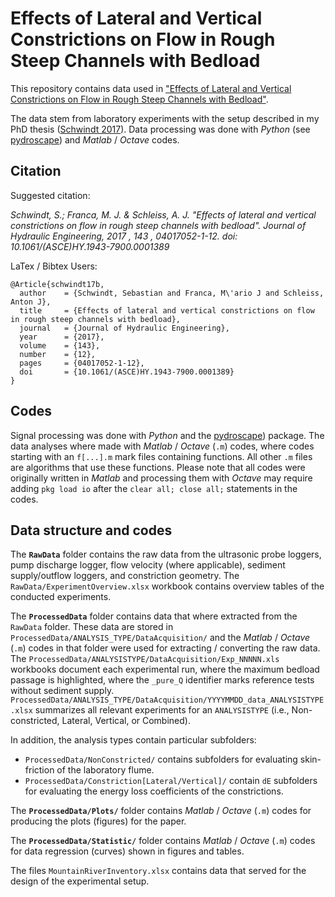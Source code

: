 # Effects of Lateral and Vertical Constrictions on Flow in Rough Steep Channels with Bedload

This repository contains data used in ["Effects of Lateral and Vertical Constrictions on Flow in Rough Steep Channels with Bedload"](https://ascelibrary.org/doi/abs/10.1061/%28ASCE%29HY.1943-7900.0001389).

The data stem from laboratory experiments with the setup described in my PhD thesis ([Schwindt 2017](https://infoscience.epfl.ch/record/229862/files/EPFL_TH7655.pdf?version=1)). Data processing was done with *Python* (see [pydroscape](https://sschwindt.github.io/pydroscape/)) and *Matlab* / *Octave* codes.

## Citation

Suggested citation:

*Schwindt, S.; Franca, M. J. & Schleiss, A. J. "Effects of lateral and vertical constrictions on flow in rough steep channels with bedload". Journal of Hydraulic Engineering, 2017 , 143 , 04017052-1-12. doi: 10.1061/(ASCE)HY.1943-7900.0001389*

LaTex / Bibtex Users:

```
@Article{schwindt17b,
  author    = {Schwindt, Sebastian and Franca, M\'ario J and Schleiss, Anton J},
  title     = {Effects of lateral and vertical constrictions on flow in rough steep channels with bedload},
  journal   = {Journal of Hydraulic Engineering},
  year      = {2017},
  volume    = {143},
  number    = {12},
  pages     = {04017052-1-12},
  doi       = {10.1061/(ASCE)HY.1943-7900.0001389}
}
```

## Codes
 Signal processing was done with *Python* and the [pydroscape](https://sschwindt.github.io/pydroscape/)) package. The data analyses where made with *Matlab* / *Octave* (`.m`) codes, where codes starting with an `f[...].m` mark files containing functions. All other `.m` files are algorithms that use these functions. Please note that all codes were originally written in *Matlab* and processing them with *Octave* may require adding `pkg load io` after the `clear all; close all;` statements in the codes.

## Data structure and codes

The **`RawData`** folder contains the raw data from the ultrasonic probe loggers, pump discharge logger, flow velocity (where applicable), sediment supply/outflow loggers, and constriction geometry. The `RawData/ExperimentOverview.xlsx` workbook contains overview tables of the conducted experiments.

The **`ProcessedData`** folder contains data that where extracted from the `RawData` folder. These data are stored in `ProcessedData/ANALYSIS_TYPE/DataAcquisition/` and the *Matlab* / *Octave* (`.m`) codes in that folder were used for extracting / converting the raw data. The `ProcessedData/ANALYSISTYPE/DataAcquisition/Exp_NNNNN.xls` workbooks document each experimental run, where the maximum bedload passage is highlighted, where the `_pure_Q` identifier marks reference tests without sediment supply. `ProcessedData/ANALYSIS_TYPE/DataAcquisition/YYYYMMDD_data_ANALYSISTYPE.xlsx` summarizes all relevant experiments for an `ANALYSISTYPE` (i.e., Non-constricted, Lateral, Vertical, or Combined).

In addition, the analysis types contain particular subfolders:

- `ProcessedData/NonConstricted/` contains subfolders for evaluating skin-friction of the laboratory flume.
- `ProcessedData/Constriction[Lateral/Vertical]/` contain `dE` subfolders for evaluating the energy loss coefficients of the constrictions.

The **`ProcessedData/Plots/`** folder contains *Matlab* / *Octave* (`.m`) codes for producing the plots (figures) for the paper.

The **`ProcessedData/Statistic/`** folder contains *Matlab* / *Octave* (`.m`) codes for data regression (curves) shown in figures and tables. 

The files `MountainRiverInventory.xlsx` contains data that served for the design of the experimental setup.
